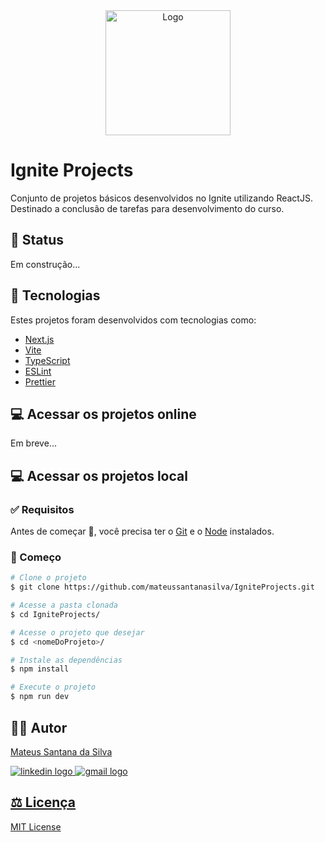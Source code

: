 <div align="center">
  <img width="200" alt="Logo" src="https://github.com/mateussantanasilva/SpaceTime/assets/78767371/da504c9c-4267-409b-98d6-305da2176fbc">
</div>

# Ignite Projects

Conjunto de projetos básicos desenvolvidos no Ignite utilizando ReactJS. Destinado a conclusão de tarefas para desenvolvimento do curso.

## 🚧 Status

Em construção...

## 🚀 Tecnologias

Estes projetos foram desenvolvidos com tecnologias como:

- [Next.js](https://nextjs.org/)
- [Vite](https://vitejs.dev/)
- [TypeScript](https://www.typescriptlang.org/)
- [ESLint](https://eslint.org/)
- [Prettier](https://prettier.io/)
  
## 💻 Acessar os projetos online

Em breve...

## 💻 Acessar os projetos local

### :white_check_mark: Requisitos ###

Antes de começar :checkered_flag:, você precisa ter o [Git](https://git-scm.com) e o [Node](https://nodejs.org/en/) instalados.

### :checkered_flag: Começo ###

```bash
# Clone o projeto
$ git clone https://github.com/mateussantanasilva/IgniteProjects.git

# Acesse a pasta clonada
$ cd IgniteProjects/

# Acesse o projeto que desejar
$ cd <nomeDoProjeto>/

# Instale as dependências
$ npm install

# Execute o projeto
$ npm run dev
```

## 🧑🏻 Autor

[Mateus Santana da Silva](https://github.com/mateussantanasilva)
<div align="left">
  <a href="https://www.linkedin.com/in/mateus-santana-silva/" target="_blank">
    <img src="https://img.shields.io/badge/LinkedIn-0077B5?style=for-the-badge&logo=linkedin&logoColor=white" alt="linkedin logo"  />
  </a>
  <a href="mailto:santanasilva1778@gmail.com" target="_blank">
    <img src="https://img.shields.io/badge/Gmail-D14836?style=for-the-badge&logo=gmail&logoColor=white" alt="gmail logo"  />

## ⚖️ Licença

[MIT License](https://github.com/mateussantanasilva/SpaceTime/blob/main/LICENSE)
